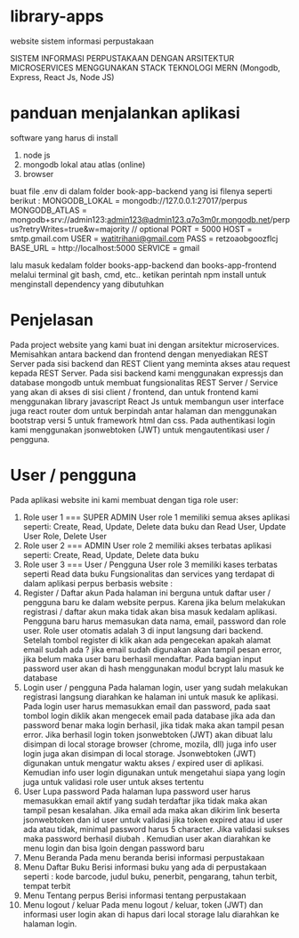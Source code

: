 # library-apps

website sistem informasi perpustakaan

SISTEM INFORMASI PERPUSTAKAAN DENGAN ARSITEKTUR MICROSERVICES MENGGUNAKAN STACK TEKNOLOGI MERN (Mongodb, Express, React Js, Node JS)

# panduan menjalankan aplikasi

software yang harus di install

1. node js
2. mongodb lokal atau atlas (online)
3. browser

buat file .env di dalam folder book-app-backend yang isi filenya seperti berikut :
MONGODB_LOKAL = mongodb://127.0.0.1:27017/perpus
MONGODB_ATLAS = mongodb+srv://admin123:admin123@admin123.q7o3m0r.mongodb.net/perpus?retryWrites=true&w=majority // optional
PORT = 5000
HOST = smtp.gmail.com
USER = watitrihani@gmail.com
PASS = retzoaobgoozflcj
BASE_URL = http://localhost:5000
SERVICE = gmail

lalu masuk kedalam folder books-app-backend dan books-app-frontend melalui terminal git bash, cmd, etc.. ketikan perintah npm install untuk menginstall dependency yang dibutuhkan

# Penjelasan

Pada project website yang kami buat ini dengan arsitektur microservices. Memisahkan antara backend dan frontend dengan menyediakan REST Server pada sisi backend dan REST Client yang meminta akses atau request kepada REST Server. Pada sisi backend kami menggunakan expressjs dan database mongodb untuk membuat fungsionalitas REST Server / Service yang akan di akses di sisi client / frontend, dan untuk frontend kami menggunakan library javascript React Js untuk membangun user interface juga react router dom untuk berpindah antar halaman dan menggunakan bootstrap versi 5 untuk framework html dan css. Pada authentikasi login kami menggunakan jsonwebtoken (JWT) untuk mengautentikasi user / pengguna.

# User / pengguna

Pada aplikasi website ini kami membuat dengan tiga role user:

1. Role user 1 === SUPER ADMIN
   User role 1 memiliki semua akses aplikasi seperti: Create, Read, Update, Delete data buku dan Read User, Update User Role, Delete User
2. Role user 2 === ADMIN
   User role 2 memiliki akses terbatas aplikasi seperti: Create, Read, Update, Delete data buku
3. Role user 3 === User / Pengguna
   User role 3 memiliki kases terbatas seperti Read data buku
   Fungsionalitas dan services yang terdapat di dalam aplikasi perpus berbasis website :
4. Register / Daftar akun
   Pada halaman ini berguna untuk daftar user / pengguna baru ke dalam website perpus. Karena jika belum melakukan registrasi / daftar akun maka tidak akan bisa masuk kedalam aplikasi. Pengguna baru harus memasukan data nama, email, password dan role user. Role user otomatis adalah 3 di input langsung dari backend. Setelah tombol register di klik akan ada pengecekan apakah alamat email sudah ada ? jika email sudah digunakan akan tampil pesan error, jika belum maka user baru berhasil mendaftar. Pada bagian input password user akan di hash menggunakan modul bcrypt lalu masuk ke database
5. Login user / pengguna
   Pada halaman login, user yang sudah melakukan registrasi langsung diarahkan ke halaman ini untuk masuk ke aplikasi. Pada login user harus memasukkan email dan password, pada saat tombol login diklik akan mengecek email pada database jika ada dan password benar maka login berhasil, jika tidak maka akan tampil pesan error. Jika berhasil login token jsonwebtoken (JWT) akan dibuat lalu disimpan di local storage browser (chrome, mozila, dll) juga info user login juga akan disimpan di local storage. Jsonwebtoken (JWT) digunakan untuk mengatur waktu akses / expired user di aplikasi. Kemudian info user login digunakan untuk mengetahui siapa yang login juga untuk validasi role user untuk akses tertentu
6. User Lupa password
   Pada halaman lupa password user harus memasukkan email aktif yang sudah terdaftar jika tidak maka akan tampil pesan kesalahan. Jika email ada maka akan dikirim link beserta jsonwebtoken dan id user untuk validasi jika token expired atau id user ada atau tidak, minimal password harus 5 character. Jika validasi sukses maka password berhasil diubah . Kemudian user akan diarahkan ke menu login dan bisa lgoin dengan password baru
7. Menu Beranda
   Pada menu beranda berisi informasi perpustakaan
8. Menu Daftar Buku
   Berisi informasi buku yang ada di perpustakaan seperti : kode barcode, judul buku, penerbit, pengarang, tahun terbit, tempat terbit
9. Menu Tentang perpus
   Berisi informasi tentang perpustakaan
10. Menu logout / keluar
    Pada menu logout / keluar, token (JWT) dan informasi user login akan di hapus dari local storage lalu diarahkan ke halaman login.
